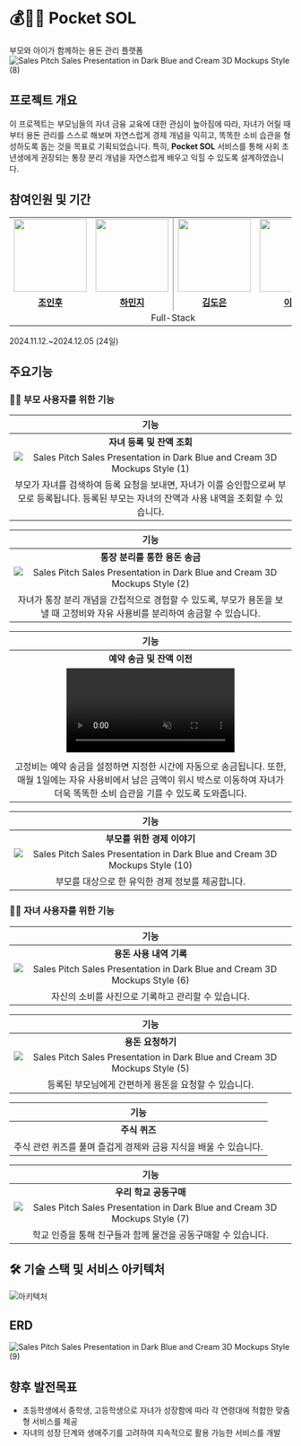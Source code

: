 # 💰👦🏻 Pocket SOL
부모와 아이가 함께하는 용돈 관리 플랫폼
![Sales Pitch Sales Presentation in Dark Blue and Cream 3D Mockups Style (8)](https://github.com/user-attachments/assets/ced21400-1151-4b79-9dd3-8b3f9c9bf31d)

## 프로젝트 개요
이 프로젝트는 부모님들의 자녀 금융 교육에 대한 관심이 높아짐에 따라, 자녀가 어릴 때부터 용돈 관리를 스스로 해보며 자연스럽게 경제 개념을 익히고, 똑똑한 소비 습관을 형성하도록 돕는 것을 목표로 기획되었습니다. 특히, **Pocket SOL** 서비스를 통해 사회 초년생에게 권장되는 통장 분리 개념을 자연스럽게 배우고 익힐 수 있도록 설계하였습니다.


## 참여인원 및 기간
<table style="border: 0.5 solid gray">
 <tr>
    <td align="center"><a href="https://github.com/inhooinu"><img src="https://avatars.githubusercontent.com/inhooinu" width="130px;" alt=""></td>
    <td align="center" style="border-right : 0.5px solid gray"><a href="https://github.com/0321minji"><img src="https://avatars.githubusercontent.com/0321minji" width="130px;" alt=""></td>
    <td align="center"><a href="https://github.com/doeuni"><img src="https://avatars.githubusercontent.com/doeuni" width="130px;" alt=""></td>
    <td align="center" style="border-right : 0.5px solid gray"><a href="https://github.com/MINO1020"><img src="https://avatars.githubusercontent.com/MINO1020" width="130px;" alt=""></td>

  </tr>
  <tr>
    <td align="center"><a href="https://github.com/inhooinu"><b>조인후</b></td>
    <td align="center"style="border-right : 0.5px solid gray"><a href="https://github.com/0321minji" ><b>하민지</b></td>
    <td align="center"><a href="https://github.com/doeuni"><b>김도은</b></td>
    <td align="center"style="border-right : 0.5px solid gray"><a href="https://github.com/MINO1020" ><b>이민호</b></td>
  </tr>

  <tr>
    <td align = "center" colspan = "4" style="border-right : 0.5px solid gray">Full-Stack</td>
  </tr>
</table>

2024.11.12.~2024.12.05 (24일)

## 주요기능
### 🧓🏻 **부모 사용자를 위한 기능**
| 기능 |
|:----:|
| **자녀 등록 및 잔액 조회** |
| ![Sales Pitch Sales Presentation in Dark Blue and Cream 3D Mockups Style (1)](https://github.com/user-attachments/assets/17efd241-0b5a-4d05-888d-48f1a6a05075) |
| 부모가 자녀를 검색하여 등록 요청을 보내면, 자녀가 이를 승인함으로써 부모로 등록됩니다. 등록된 부모는 자녀의 잔액과 사용 내역을 조회할 수 있습니다. |


| 기능 |
|:----:|
| **통장 분리를 통한 용돈 송금** |
| ![Sales Pitch Sales Presentation in Dark Blue and Cream 3D Mockups Style (2)](https://github.com/user-attachments/assets/039102fd-fde3-4946-a29c-c063b9661c8b) |
| 자녀가 통장 분리 개념을 간접적으로 경험할 수 있도록, 부모가 용돈을 보낼 때 고정비와 자유 사용비를 분리하여 송금할 수 있습니다. |


| 기능 |
|:----:|
| **예약 송금 및 잔액 이전** |
| <video src="https://user-images.githubusercontent.com/your-user-id/your-repo/assets/ad4cdbd5-a987-4a14-af83-2f88918b5f4c" controls="controls" muted="muted" playsinline="playsinline">
</video> |
| 고정비는 예약 송금을 설정하면 지정한 시간에 자동으로 송금됩니다. 또한, 매월 1일에는 자유 사용비에서 남은 금액이 위시 박스로 이동하여 자녀가 더욱 똑똑한 소비 습관을 기를 수 있도록 도와줍니다. |



| 기능 |
|:----:|
| **부모를 위한 경제 이야기** |
| ![Sales Pitch Sales Presentation in Dark Blue and Cream 3D Mockups Style (10)](https://github.com/user-attachments/assets/50709932-34bc-4ca3-a5dd-d3a55ff34227) |
| 부모를 대상으로 한 유익한 경제 정보를 제공합니다. |

### 👦🏻  **자녀 사용자를 위한 기능**

| 기능 |
|:----:|
| **용돈 사용 내역 기록** |
| ![Sales Pitch Sales Presentation in Dark Blue and Cream 3D Mockups Style (6)](https://github.com/user-attachments/assets/301292c2-4f19-4b6b-98ed-bdf4fb4f60d5) |
| 자신의 소비를 사진으로 기록하고 관리할 수 있습니다. |

| 기능 |
|:----:|
| **용돈 요청하기** |
| ![Sales Pitch Sales Presentation in Dark Blue and Cream 3D Mockups Style (5)](https://github.com/user-attachments/assets/d440cc7b-7cc8-4c6f-a80a-0470471d15fb) |
| 등록된 부모님에게 간편하게 용돈을 요청할 수 있습니다. |

| 기능 |
|:----:|
| **주식 퀴즈** |
| 주식 관련 퀴즈를 풀며 즐겁게 경제와 금융 지식을 배울 수 있습니다. |

| 기능 |
|:----:|
| **우리 학교 공동구매** |
| ![Sales Pitch Sales Presentation in Dark Blue and Cream 3D Mockups Style (7)](https://github.com/user-attachments/assets/aac9d2e1-f6e1-4898-944d-dea8112257e6) |
| 학교 인증을 통해 친구들과 함께 물건을 공동구매할 수 있습니다. |
## 🛠 기술 스택 및 서비스 아키텍처
![아키텍처](https://github.com/user-attachments/assets/1641dc9d-0f05-4de0-a392-78d4c7ed3f49)

## ERD
![Sales Pitch Sales Presentation in Dark Blue and Cream 3D Mockups Style (9)](https://github.com/user-attachments/assets/85f11527-5b2b-44a9-b8a9-5b3a55e40a3d)

## 향후 발전목표
* 초등학생에서 중학생, 고등학생으로 자녀가 성장함에 따라 각 연령대에 적합한 맞춤형 서비스를 제공
* 자녀의 성장 단계와 생애주기를 고려하여 지속적으로 활용 가능한 서비스를 개발
